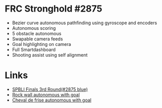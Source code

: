 # FRC Stronghold #2875

+ Bezier curve autonomous pathfinding using gyroscope and encoders
+ Autonomous scoring
+ 5 obstacle autonomous
+ Swapable camera feeds
+ Goal highlighting on camera
+ Full Smartdashboard
+ Shooting assist using self alignment
# Links
- [SPBLI Finals 3rd Round(#2875 blue)](https://www.youtube.com/watch?v=gQ827PiYPZk)
- [Rock wall autonomous with goal](https://www.youtube.com/watch?v=K9zB8SpjwEg)
- [Cheval de frise autonomous with goal](https://www.youtube.com/watch?v=3fx1xApy1QM)
